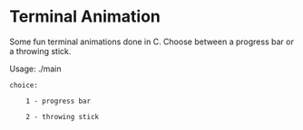 Terminal Animation
==================

Some fun terminal animations done in C.
Choose between a progress bar or a throwing stick.

Usage: ./main <choice>
	
	choice:
		
		1 - progress bar  
		
		2 - throwing stick  

